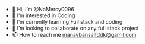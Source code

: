 - 👋 Hi, I’m @NoMercy0096
- 👀 I’m interested in Coding
- 🌱 I’m currently learning Full stack and coding
- 💞️ I’m looking to collaborate on any full stack project
- 📫 How to reach me manavbansalfddk@gamil.com

<!---
NoMercy0096/NoMercy0096 is a ✨ special ✨ repository because its `README.md` (this file) appears on your GitHub profile.
You can click the Preview link to take a look at your changes.
--->
